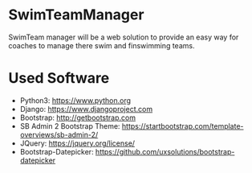 # SwimTeamManager
SwimTeam manager will be a web solution to provide an easy way for coaches to manage there swim and finswimming teams. 

# Used Software
- Python3: https://www.python.org
- Django: https://www.djangoproject.com
- Bootstrap: http://getbootstrap.com
- SB Admin 2 Bootstrap Theme: https://startbootstrap.com/template-overviews/sb-admin-2/
- JQuery: https://jquery.org/license/
- Bootstrap-Datepicker: https://github.com/uxsolutions/bootstrap-datepicker
